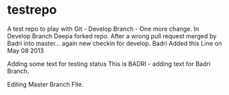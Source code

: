 testrepo
========

A test repo to play with Git - Develop Branch - One more change. In Develop Branch Deepa forked repo.
After a wrong pull request merged by Badri into master... again new checkin for develop.
Badri Added this Line on May 08 2013

Adding some text for testing status
This is BADRI - adding text for Badri Branch.

Editing Master Branch FIle.
